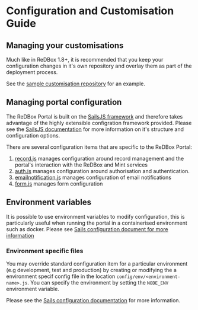 # Configuration and Customisation Guide


## Managing your customisations

Much like in ReDBox 1.8+, it is recommended that you keep your configuration changes in it's own repository and overlay them as part of the deployment process.

See the [sample customisation repository]() for an example.

## Managing portal configuration

The ReDBox Portal is built on the [SailsJS framework](https://sailsjs.com/) and therefore takes advantage of the highly extensible configration framework provided.
Please see the [SailsJS documentation](https://sailsjs.com/documentation/reference/configuration) for more information on it's structure and configuration options.

There are several configuration items that are specific to the ReDBox Portal:
1. [record.js]() manages configuration around record management and the portal's interaction with the ReDBox and Mint services
2. [auth.js]() manages configuration around authorisation and authentication.
3. [emailnotification.js]() manages configuration of email notifications
4. [form.js](https://github.com/redbox-mint/redbox-portal/blob/master/support/docs/Configuring%20web%20forms.md) manages form configuration


## Environment variables

It is possible to use environment variables to modify configuration, this is particularly useful when running the portal in a containerised environment such as docker. Please see [Sails configuration document for more information](https://sailsjs.com/documentation/concepts/configuration#?setting-sailsconfig-values-directly-using-environment-variables)

### Environment specific files

You may override standard configuration item for a particular environment (e.g development, test and production) by creating or modifying the a environment specif config file in the location `config/env/<environment-name>.js`. You can specify the environment by setting the `NODE_ENV` environment variable.

Please see the [Sails configuration documentation](https://sailsjs.com/documentation/concepts/configuration#?environmentspecific-files-config-env) for more information.
